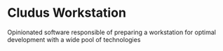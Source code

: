 # Cludus Workstation

Opinionated software responsible of preparing a workstation for optimal development with a wide pool of technologies
